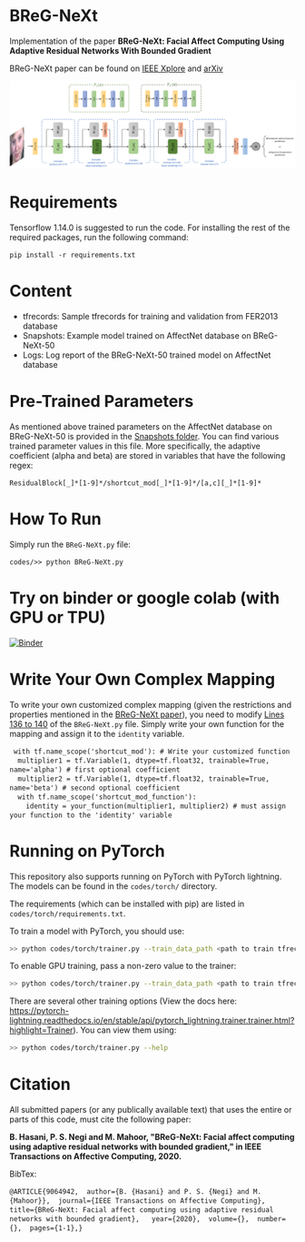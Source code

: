 # BReG-NeXt

Implementation of the paper **BReG-NeXt: Facial Affect Computing Using Adaptive Residual Networks With Bounded Gradient**

BReG-NeXt paper can be found on
[IEEE Xplore](https://ieeexplore.ieee.org/document/9064942) and
[arXiv](https://arxiv.org/abs/2004.08495)

![overview](overview_modular3.png)

# Requirements

Tensorflow 1.14.0 is suggested to run the code. For installing the rest of the required packages, run the following command:

```
pip install -r requirements.txt
```

# Content

- tfrecords: Sample tfrecords for training and validation from FER2013 database
- Snapshots: Example model trained on AffectNet database on BReG-NeXt-50
- Logs: Log report of the BReG-NeXt-50 trained model on AffectNet database

# Pre-Trained Parameters

As mentioned above trained parameters on the AffectNet database on BReG-NeXt-50 is provided in the [Snapshots folder](https://github.com/behzadhsni/BReG-NeXt/tree/master/codes/Snapshots/categorical_attempt_1). You can find various trained parameter values in this file. More specifically, the adaptive coefficient (alpha and beta) are stored in variables that have the following regex:

```
ResidualBlock[_]*[1-9]*/shortcut_mod[_]*[1-9]*/[a,c][_]*[1-9]*
```

# How To Run

Simply run the `BReG-NeXt.py` file:

```
codes/>> python BReG-NeXt.py
```

# Try on binder or google colab (with GPU or TPU)

[![Binder](https://mybinder.org/badge_logo.svg)](https://mybinder.org/v2/gh/psnegi/BReG-NeXt/master?filepath=codes%2FBReG_NeXt.ipynb)

# Write Your Own Complex Mapping

To write your own customized complex mapping (given the restrictions and properties mentioned in the [BReG-NeXt paper](https://ieeexplore.ieee.org/document/9064942)), you need to modify [Lines 136 to 140](https://github.com/behzadhsni/BReG-NeXt/blob/master/codes/BReG-NeXt.py#L136) of the `BReG-NeXt.py` file. Simply write your own function for the mapping and assign it to the `identity` variable.

```
 with tf.name_scope('shortcut_mod'): # Write your customized function
  multiplier1 = tf.Variable(1, dtype=tf.float32, trainable=True, name='alpha') # first optional coefficient
  multiplier2 = tf.Variable(1, dtype=tf.float32, trainable=True, name='beta') # second optional coefficient
  with tf.name_scope('shortcut_mod_function'):
    identity = your_function(multiplier1, multiplier2) # must assign your function to the 'identity' variable
```

# Running on PyTorch

This repository also supports running on PyTorch with PyTorch lightning. The models can be found in the `codes/torch/` directory.

The requirements (which can be installed with pip) are listed in `codes/torch/requirements.txt`.

To train a model with PyTorch, you should use:

```bash
>> python codes/torch/trainer.py --train_data_path <path to train tfrecord> --val_data_path <path to val tfrecord>
```

To enable GPU training, pass a non-zero value to the trainer:

```bash
>> python codes/torch/trainer.py --train_data_path <path to train tfrecord> --val_data_path <path to val tfrecord> --num_gpus N
```

There are several other training options (View the docs here: https://pytorch-lightning.readthedocs.io/en/stable/api/pytorch_lightning.trainer.trainer.html?highlight=Trainer). You can view them using:

```bash
>> python codes/torch/trainer.py --help
```

# Citation

All submitted papers (or any publically available text) that uses the entire or parts of this code, must cite the following paper:

**B. Hasani, P. S. Negi and M. Mahoor, "BReG-NeXt: Facial affect computing using adaptive residual networks with bounded gradient," in IEEE Transactions on Affective Computing, 2020.**

BibTex:

```
@ARTICLE{9064942,  author={B. {Hasani} and P. S. {Negi} and M. {Mahoor}},  journal={IEEE Transactions on Affective Computing},  title={BReG-NeXt: Facial affect computing using adaptive residual networks with bounded gradient},   year={2020},  volume={},  number={},  pages={1-1},}
```
